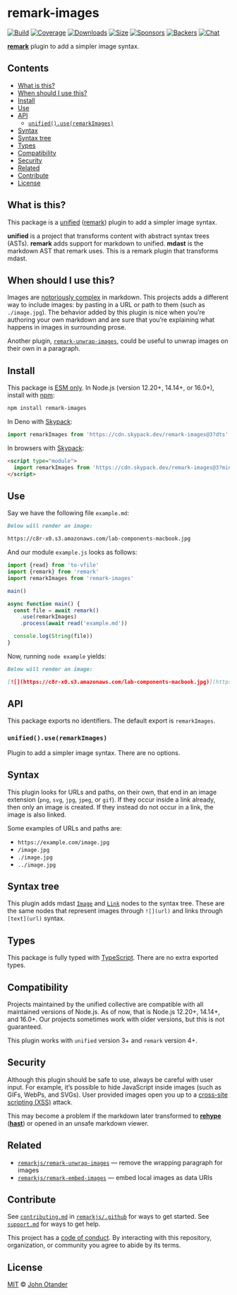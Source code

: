 # remark-images

[![Build][build-badge]][build]
[![Coverage][coverage-badge]][coverage]
[![Downloads][downloads-badge]][downloads]
[![Size][size-badge]][size]
[![Sponsors][sponsors-badge]][collective]
[![Backers][backers-badge]][collective]
[![Chat][chat-badge]][chat]

**[remark][]** plugin to add a simpler image syntax.

## Contents

*   [What is this?](#what-is-this)
*   [When should I use this?](#when-should-i-use-this)
*   [Install](#install)
*   [Use](#use)
*   [API](#api)
    *   [`unified().use(remarkImages)`](#unifieduseremarkimages)
*   [Syntax](#syntax)
*   [Syntax tree](#syntax-tree)
*   [Types](#types)
*   [Compatibility](#compatibility)
*   [Security](#security)
*   [Related](#related)
*   [Contribute](#contribute)
*   [License](#license)

## What is this?

This package is a [unified][] ([remark][]) plugin to add a simpler
image syntax.

**unified** is a project that transforms content with abstract syntax trees
(ASTs).
**remark** adds support for markdown to unified.
**mdast** is the markdown AST that remark uses.
This is a remark plugin that transforms mdast.

## When should I use this?

Images are [notoriously complex][tweet] in markdown.
This projects adds a different way to include images: by pasting in a URL or
path to them (such as `./image.jpg`).
The behavior added by this plugin is nice when you’re authoring your own
markdown and are sure that you’re explaining what happens in images in
surrounding prose.

Another plugin, [`remark-unwrap-images`][remark-unwrap-images], could be useful
to unwrap images on their own in a paragraph.

## Install

This package is [ESM only](https://gist.github.com/sindresorhus/a39789f98801d908bbc7ff3ecc99d99c).
In Node.js (version 12.20+, 14.14+, or 16.0+), install with [npm][]:

```sh
npm install remark-images
```

In Deno with [Skypack][]:

```js
import remarkImages from 'https://cdn.skypack.dev/remark-images@3?dts'
```

In browsers with [Skypack][]:

```html
<script type="module">
  import remarkImages from 'https://cdn.skypack.dev/remark-images@3?min'
</script>
```

## Use

Say we have the following file `example.md`:

```markdown
Below will render an image:

https://c8r-x0.s3.amazonaws.com/lab-components-macbook.jpg
```

And our module `example.js` looks as follows:

```js
import {read} from 'to-vfile'
import {remark} from 'remark'
import remarkImages from 'remark-images'

main()

async function main() {
  const file = await remark()
    .use(remarkImages)
    .process(await read('example.md'))

  console.log(String(file))
}
```

Now, running `node example` yields:

```markdown
Below will render an image:

[![](https://c8r-x0.s3.amazonaws.com/lab-components-macbook.jpg)](https://c8r-x0.s3.amazonaws.com/lab-components-macbook.jpg)
```

## API

This package exports no identifiers.
The default export is `remarkImages`.

### `unified().use(remarkImages)`

Plugin to add a simpler image syntax.
There are no options.

## Syntax

This plugin looks for URLs and paths, on their own, that end in an image
extension (`png`, `svg`, `jpg`, `jpeg`, or `gif`).
If they occur inside a link already, then only an image is created.
If they instead do not occur in a link, the image is also linked.

Some examples of URLs and paths are:

*   `https://example.com/image.jpg`
*   `/image.jpg`
*   `./image.jpg`
*   `../image.jpg`

## Syntax tree

This plugin adds mdast [`Image`][image] and [`Link`][link] nodes to the syntax
tree.
These are the same nodes that represent images through `![](url)` and links
through `[text](url)` syntax.

## Types

This package is fully typed with [TypeScript][].
There are no extra exported types.

## Compatibility

Projects maintained by the unified collective are compatible with all maintained
versions of Node.js.
As of now, that is Node.js 12.20+, 14.14+, and 16.0+.
Our projects sometimes work with older versions, but this is not guaranteed.

This plugin works with `unified` version 3+ and `remark` version 4+.

## Security

Although this plugin should be safe to use, always be careful with user input.
For example, it’s possible to hide JavaScript inside images (such as GIFs,
WebPs, and SVGs).
User provided images open you up to a [cross-site scripting (XSS)][xss] attack.

This may become a problem if the markdown later transformed to
**[rehype][]** (**[hast][]**) or opened in an unsafe markdown viewer.

## Related

*   [`remarkjs/remark-unwrap-images`][remark-unwrap-images]
    — remove the wrapping paragraph for images
*   [`remarkjs/remark-embed-images`](https://github.com/remarkjs/remark-embed-images)
    — embed local images as data URIs

## Contribute

See [`contributing.md`][contributing] in [`remarkjs/.github`][health] for ways
to get started.
See [`support.md`][support] for ways to get help.

This project has a [code of conduct][coc].
By interacting with this repository, organization, or community you agree to
abide by its terms.

## License

[MIT][license] © [John Otander][author]

<!-- Definitions -->

[build-badge]: https://github.com/remarkjs/remark-images/workflows/main/badge.svg

[build]: https://github.com/remarkjs/remark-images/actions

[coverage-badge]: https://img.shields.io/codecov/c/github/remarkjs/remark-images.svg

[coverage]: https://codecov.io/github/remarkjs/remark-images

[downloads-badge]: https://img.shields.io/npm/dm/remark-images.svg

[downloads]: https://www.npmjs.com/package/remark-images

[size-badge]: https://img.shields.io/bundlephobia/minzip/remark-images.svg

[size]: https://bundlephobia.com/result?p=remark-images

[sponsors-badge]: https://opencollective.com/unified/sponsors/badge.svg

[backers-badge]: https://opencollective.com/unified/backers/badge.svg

[collective]: https://opencollective.com/unified

[chat-badge]: https://img.shields.io/badge/chat-discussions-success.svg

[chat]: https://github.com/remarkjs/remark/discussions

[npm]: https://docs.npmjs.com/cli/install

[skypack]: https://www.skypack.dev

[health]: https://github.com/remarkjs/.github

[contributing]: https://github.com/remarkjs/.github/blob/HEAD/contributing.md

[support]: https://github.com/remarkjs/.github/blob/HEAD/support.md

[coc]: https://github.com/remarkjs/.github/blob/HEAD/code-of-conduct.md

[license]: license

[author]: https://johno.com

[remark]: https://github.com/remarkjs/remark

[unified]: https://github.com/unifiedjs/unified

[xss]: https://en.wikipedia.org/wiki/Cross-site_scripting

[typescript]: https://www.typescriptlang.org

[rehype]: https://github.com/rehypejs/rehype

[hast]: https://github.com/syntax-tree/hast

[tweet]: https://twitter.com/gruber/status/1246489863932821512

[remark-unwrap-images]: https://github.com/remarkjs/remark-unwrap-images

[image]: https://github.com/syntax-tree/mdast#image

[link]: https://github.com/syntax-tree/mdast#link
